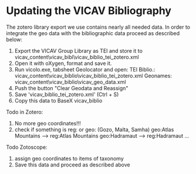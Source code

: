 # Updating the VICAV Bibliography

The zotero library export we use contains nearly all needed data. In order to integrate the geo data with the bibliographic data proceed as described below: 

1. Export the VICAV Group Library as TEI and store it to
        vicav_content\vicav_bibl\vicav_biblio_tei_zotero.xml
2. Open it with oXygen, format and save it. 
3. Run vicolo.exe, tabsheet Geolocator and open:
    TEI Biblio.: vicav_content\vicav_biblio\vicav_biblio_tei_zotero.xml
    Geonames: vicav_content\vicav_biblio\vicav_geo_data.xml 
4. Push the button "Clear Geodata and Reassign"
5. Save 'vicav_biblio_tei_zotero.xml' (Ctrl + S)
6. Copy this data to BaseX vicav_biblio


Todo in Zotero: 
1. No more geo coordinates!!!
2. check if something is reg: or geo: (Gozo, Malta, Samha)
    geo:Atlas Mountains --> reg:Atlas Mountains
    geo:Hadramaut --> reg:Hadramaut
    ...

Todo Zotoscope:
1. assign geo coordinates to items of taxonomy
2. Save this data and proceed as described above  